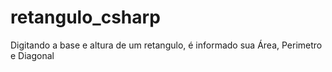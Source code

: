 # retangulo_csharp
 Digitando a base e altura de um retangulo, é informado sua Área, Perimetro e Diagonal
